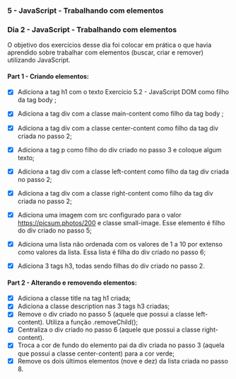 ### 5 - JavaScript - Trabalhando com elementos
### Dia 2 - JavaScript - Trabalhando com elementos

O objetivo dos exercícios desse dia foi colocar em prática o que havia aprendido sobre trabalhar com elementos (buscar, criar e remover) utilizando JavaScript.

#### Part 1 - Criando elementos:
- [x] Adiciona a tag h1 com o texto Exercício 5.2 - JavaScript DOM como filho da tag body ;
- [x] Adiciona a tag div com a classe main-content como filho da tag body ;
- [x] Adiciona a tag div com a classe center-content como filho da tag div criada no passo 2;
- [x] Adiciona a tag p como filho do div criado no passo 3 e coloque algum texto;
- [x] Adiciona a tag div com a classe left-content como filho da tag div criada no passo 2;
- [x] Adiciona a tag div com a classe right-content como filho da tag div criada no passo 2;
- [x] Adiciona uma imagem com src configurado para o valor https://picsum.photos/200 e classe small-image. Esse elemento é filho do div criado no passo 5;
- [x] Adiciona uma lista não ordenada com os valores de 1 a 10 por extenso como valores da lista. Essa lista é filha do div criado no passo 6;
- [x] Adiciona 3 tags h3, todas sendo filhas do div criado no passo 2.


#### Part 2 - Alterando e removendo elementos:
- [x] Adiciona a classe title na tag h1 criada;
- [x] Adiciona a classe description nas 3 tags h3 criadas;
- [x] Remove o div criado no passo 5 (aquele que possui a classe left-content). Utiliza a função .removeChild();
- [x] Centraliza o div criado no passo 6 (aquele que possui a classe right-content).
- [x] Troca a cor de fundo do elemento pai da div criada no passo 3 (aquela que possui a classe center-content) para a cor verde;
- [x] Remove os dois últimos elementos (nove e dez) da lista criada no passo 8.
